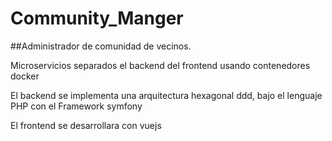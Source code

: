# Community_Manger

##Administrador de comunidad de vecinos.

Microservicios separados el backend del frontend usando contenedores docker

El backend se implementa una arquitectura hexagonal ddd, bajo el lenguaje PHP con el Framework symfony

El frontend se desarrollara con vuejs